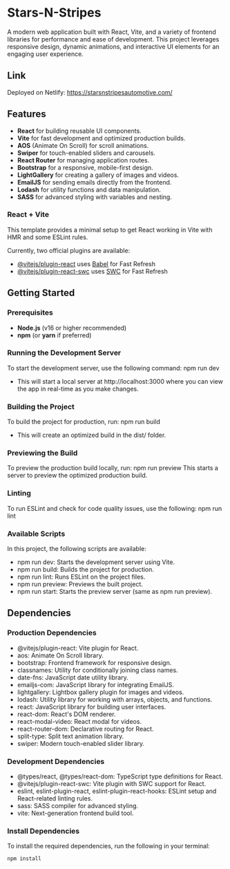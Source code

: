 # Stars-N-Stripes

A modern web application built with React, Vite, and a variety of frontend libraries for performance and ease of development. This project leverages responsive design, dynamic animations, and interactive UI elements for an engaging user experience.

## Link

Deployed on Netlify: https://starsnstripesautomotive.com/

## Features

- **React** for building reusable UI components.
- **Vite** for fast development and optimized production builds.
- **AOS** (Animate On Scroll) for scroll animations.
- **Swiper** for touch-enabled sliders and carousels.
- **React Router** for managing application routes.
- **Bootstrap** for a responsive, mobile-first design.
- **LightGallery** for creating a gallery of images and videos.
- **EmailJS** for sending emails directly from the frontend.
- **Lodash** for utility functions and data manipulation.
- **SASS** for advanced styling with variables and nesting.

### React + Vite

This template provides a minimal setup to get React working in Vite with HMR and some ESLint rules.

Currently, two official plugins are available:

- [@vitejs/plugin-react](https://github.com/vitejs/vite-plugin-react/blob/main/packages/plugin-react/README.md) uses [Babel](https://babeljs.io/) for Fast Refresh
- [@vitejs/plugin-react-swc](https://github.com/vitejs/vite-plugin-react-swc) uses [SWC](https://swc.rs/) for Fast Refresh

## Getting Started

### Prerequisites

- **Node.js** (v16 or higher recommended)
- **npm** (or **yarn** if preferred)

### Running the Development Server

To start the development server, use the following command: npm run dev

- This will start a local server at http://localhost:3000 where you can view the app in real-time as you make changes.

### Building the Project

To build the project for production, run: npm run build

- This will create an optimized build in the dist/ folder.

### Previewing the Build

To preview the production build locally, run: npm run preview
This starts a server to preview the optimized production build.

### Linting

To run ESLint and check for code quality issues, use the following: npm run lint

### Available Scripts

In this project, the following scripts are available:

- npm run dev: Starts the development server using Vite.
- npm run build: Builds the project for production.
- npm run lint: Runs ESLint on the project files.
- npm run preview: Previews the built project.
- npm run start: Starts the preview server (same as npm run preview).

## Dependencies

### Production Dependencies

- @vitejs/plugin-react: Vite plugin for React.
- aos: Animate On Scroll library.
- bootstrap: Frontend framework for responsive design.
- classnames: Utility for conditionally joining class names.
- date-fns: JavaScript date utility library.
- emailjs-com: JavaScript library for integrating EmailJS.
- lightgallery: Lightbox gallery plugin for images and videos.
- lodash: Utility library for working with arrays, objects, and functions.
- react: JavaScript library for building user interfaces.
- react-dom: React's DOM renderer.
- react-modal-video: React modal for videos.
- react-router-dom: Declarative routing for React.
- split-type: Split text animation library.
- swiper: Modern touch-enabled slider library.

### Development Dependencies

- @types/react, @types/react-dom: TypeScript type definitions for React.
- @vitejs/plugin-react-swc: Vite plugin with SWC support for React.
- eslint, eslint-plugin-react, eslint-plugin-react-hooks: ESLint setup and React-related linting rules.
- sass: SASS compiler for advanced styling.
- vite: Next-generation frontend build tool.

### Install Dependencies

To install the required dependencies, run the following in your terminal:

```bash
npm install

